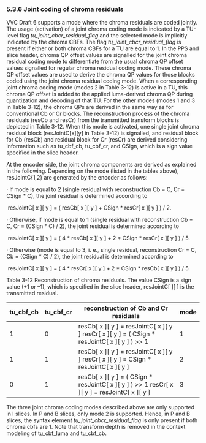 ### 5.3.6    Joint coding of chroma residuals

VVC Draft 6 supports a mode where the chroma residuals are coded jointly. The usage (activation) of a joint chroma coding mode is indicated by a TU-level flag *tu_joint_cbcr_residual_flag* and the selected mode is implicitly indicated by the chroma CBFs. The flag *tu_joint_cbcr_residual_flag* is present if either or both chroma CBFs for a TU are equal to 1. In the PPS and slice header, chroma QP offset values are signalled for the joint chroma residual coding mode to differentiate from the usual chroma QP offset values signalled for regular chroma residual coding mode. These chroma QP offset values are used to derive the chroma QP values for those blocks coded using the joint chroma residual coding mode. When a corresponding joint chroma coding mode (modes 2 in Table 3-12) is active in a TU, this chroma QP offset is added to the applied luma-derived chroma QP during quantization and decoding of that TU. For the other modes (modes 1 and 3 in Table 3-12), the chroma QPs are derived in the same way as for conventional Cb or Cr blocks. The reconstruction process of the chroma residuals (resCb and resCr) from the transmitted transform blocks is depicted in Table 3-12. When this mode is activated, one single joint chroma residual block (resJointC[x][y] in Table 3-12) is signalled, and residual block for Cb (resCb) and residual block for Cr (resCr) are derived considering information such as tu_cbf_cb, tu_cbf_cr, and CSign, which is a sign value specified in the slice header. 

At the encoder side, the joint chroma components are derived as explained in the following. Depending on the mode (listed in the tables above), resJointC{1,2} are generated by the encoder as follows:

·     If mode is equal to 2 (single residual with reconstruction Cb = C, Cr = CSign * C), the joint residual is determined according to

​      resJointC[ x ][ y ] = ( resCb[ x ][ y ] + CSign * resCr[ x ][ y ] ) / 2.

·     Otherwise, if mode is equal to 1 (single residual with reconstruction Cb = C, Cr = (CSign * C) / 2), the joint residual is determined according to

​      resJointC[ x ][ y ] = ( 4 * resCb[ x ][ y ] + 2 * CSign * resCr[ x ][ y ] ) / 5.

·     Otherwise (mode is equal to 3, i. e., single residual, reconstruction Cr = C, Cb = (CSign * C) / 2), the joint residual is determined according to

​      resJointC[ x ][ y ] = ( 4 * resCr[ x ][ y ] + 2 * CSign * resCb[ x ][ y ] ) / 5.

Table 3-12 Reconstruction of chroma residuals. The value CSign is a sign value (+1 or –1), which is specified in the slice header, resJointC[ ][ ] is the transmitted residual.

| tu_cbf_cb | tu_cbf_cr | reconstruction  of Cb and Cr residuals                       | mode |
| --------- | --------- | ------------------------------------------------------------ | ---- |
| 1         | 0         | resCb[ x ][ y ]  = resJointC[ x ][ y ]    resCr[ x ][ y ] = ( CSign *  resJointC[ x ][ y ] ) >> 1 | 1    |
| 1         | 1         | resCb[ x ][ y ]  = resJointC[ x ][ y ]    resCr[ x ][ y ] = CSign *  resJointC[ x ][ y ] | 2    |
| 0         | 1         | resCb[ x ][ y ]  = ( CSign * resJointC[ x ][ y ] ) >> 1   resCr[ x ][ y ] = resJointC[ x ][ y ] | 3    |

The three joint chroma coding modes described above are only supported in I slices. In P and B slices, only mode 2 is supported. Hence, in P and B slices, the syntax element *tu_joint_cbcr_residual_flag* is only present if both chroma cbfs are 1. Note that transform depth is removed in the context modeling of tu_cbf_luma and tu_cbf_cb.